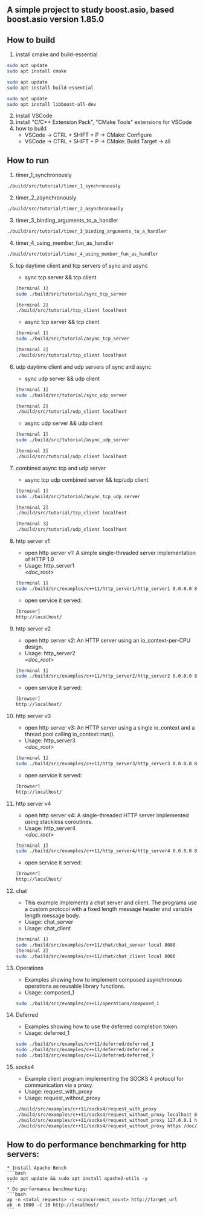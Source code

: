 ## A simple project to study boost.asio, based boost.asio version 1.85.0

## How to build
1. install cmake and build-essential
```bash
sudo apt update
sudo apt install cmake

sudo apt update
sudo apt install build-essential

sudo apt update
sudo apt install libboost-all-dev
```
2. install VSCode
3. install "C/C++ Extension Pack", "CMake Tools" extensions for VSCode
4. how to build
    * VSCode -> CTRL + SHIFT + P -> CMake: Configure
    * VSCode -> CTRL + SHIFT + P -> CMake: Build Target -> all

## How to run
1. timer_1_synchronously
```bash
./build/src/tutorial/timer_1_synchronously
```

2. timer_2_asynchronously
```bash
./build/src/tutorial/timer_2_asynchronously
```

3. timer_3_binding_arguments_to_a_handler
```bash
./build/src/tutorial/timer_3_binding_arguments_to_a_handler
```

4. timer_4_using_member_fun_as_handler
```bash
./build/src/tutorial/timer_4_using_member_fun_as_handler
```

5. tcp daytime client and tcp servers of sync and async
    * sync tcp server && tcp client
    ```bash
    [terminal 1]
    sudo ./build/src/tutorial/sync_tcp_server

    [terminal 2]
    ./build/src/tutorial/tcp_client localhost
    ```

    * async tcp server && tcp client
    ```bash
    [terminal 1]
    sudo ./build/src/tutorial/async_tcp_server

    [terminal 2]
    ./build/src/tutorial/tcp_client localhost
    ```
6. udp daytime client and udp servers of sync and async
    * sync udp server && udp client
    ```bash
    [terminal 1]
    sudo ./build/src/tutorial/sync_udp_server

    [terminal 2]
    ./build/src/tutorial/udp_client localhost
    ```

    * async udp server && udp client
    ```bash
    [terminal 1]
    sudo ./build/src/tutorial/async_udp_server

    [terminal 2]
    ./build/src/tutorial/udp_client localhost
    ```

7. combined async tcp and udp server
    * async tcp udp combined server && tcp/udp client
    ```bash
    [terminal 1]
    sudo ./build/src/tutorial/async_tcp_udp_server

    [terminal 2]
    ./build/src/tutorial/tcp_client localhost

    [terminal 3]
    ./build/src/tutorial/udp_client localhost
    ```

8. http server v1
    * open http server v1: A simple single-threaded server implementation of HTTP 1.0
    * Usage: http_server1 <address> <port> <doc_root>
    ```bash
    [terminal 1]
    sudo ./build/src/examples/c++11/http_server1/http_server1 0.0.0.0 80 ./static/
    ```
    * open service it served:
    ```bash
    [browser]
    http://localhost/
    ```

9. http server v2
    * open http server v2: An HTTP server using an io_context-per-CPU design.
    * Usage: http_server2 <address> <port> <threads> <doc_root>
    ```bash
    [terminal 1]
    sudo ./build/src/examples/c++11/http_server2/http_server2 0.0.0.0 80 3 ./static/
    ```
    * open service it served:
    ```bash
    [browser]
    http://localhost/
    ```

10. http server v3
    * open http server v3: An HTTP server using a single io_context and a thread pool calling io_context::run().
    * Usage: http_server3 <address> <port> <threads> <doc_root>
    ```bash
    [terminal 1]
    sudo ./build/src/examples/c++11/http_server3/http_server3 0.0.0.0 80 4 ./static/
    ```
    * open service it served:
    ```bash
    [browser]
    http://localhost/
    ```

11. http server v4
    * open http server v4: A single-threaded HTTP server implemented using stackless coroutines.
    * Usage: http_server4 <address> <port> <doc_root>
    ```bash
    [terminal 1]
    sudo ./build/src/examples/c++11/http_server4/http_server4 0.0.0.0 80 ./static/
    ```
    * open service it served:
    ```bash
    [browser]
    http://localhost/
    ```

12. chat
    * This example implements a chat server and client. The programs use a custom protocol with a fixed length message header and variable length message body.
    * Usage: chat_server <host> <port>
    * Usage: chat_client <host> <port>
    ```bash
    [terminal 1]
    sudo ./build/src/examples/c++11/chat/chat_server local 8080
    [terminal 2]
    sudo ./build/src/examples/c++11/chat/chat_client local 8080
    ```

13. Operations
    * Examples showing how to implement composed asynchronous operations as reusable library functions.
    * Usage: composed_1
    ```bash
    sudo ./build/src/examples/c++11/operations/composed_1
    ```

14. Deferred
    * Examples showing how to use the deferred completion token.
    * Usage: deferred_1
    ```bash
    sudo ./build/src/examples/c++11/deferred/deferred_1
    sudo ./build/src/examples/c++11/deferred/deferred_x
    sudo ./build/src/examples/c++11/deferred/deferred_7
    ```

15. socks4
    * Example client program implementing the SOCKS 4 protocol for communication via a proxy.
    * Usage: request_with_proxy
    * Usage: request_without_proxy
    ```bash
    ./build/src/examples/c++11/socks4/request_with_proxy
    ./build/src/examples/c++11/socks4/request_without_proxy localhost 80 /
    ./build/src/examples/c++11/socks4/request_without_proxy 127.0.0.1 http /
    ./build/src/examples/c++11/socks4/request_without_proxy https /doc/libs/1_85_0/doc/html/boost_asio/example/cpp11/socks4/sync_client.cpp
    ```

## How to do performance benchmarking for http servers:
    * Install Apache Bench
    ```bash
    sudo apt update && sudo apt install apache2-utils -y
    ```
    * Do performance benchmarking:
    ```bash
    ap -n <total_requests> -c <concurrenct_count> http://target_url
    ab -n 1000 -c 10 http://localhost/
    ```
